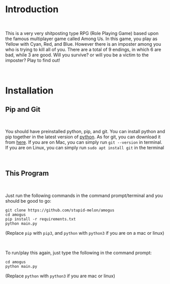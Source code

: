 # Introduction
<br>

This is a very very shitposting type RPG (Role Playing Game) based upon the famous multiplayer game called Among Us. In this game, you play as Yellow with Cyan, Red, and Blue. However there is an imposter among you who is trying to kill all of you. There are a total of 9 endings, in which 6 are bad, while 3 are good. Will you survive? or will you be a victim to the imposter? Play to find out!

<br>

# Installation
## Pip and Git
<br>

You should have preinstalled python, pip, and git. You can install python and pip together in the latest version of [python](https://www.python.org/downloads/). As for git, you can download it from [here](https://git-scm.com/). If you are on Mac, you can simply run `git --version` in terminal. If you are on Linux, you can simply run `sudo apt install git` in the terminal

<br>

## This Program
<br>

Just run the following commands in the command prompt/terminal and you should be good to go:
```
git clone https://github.com/stupid-melon/amogus
cd amogus
pip install -r requirements.txt
python main.py
```
(Replace `pip` with `pip3`, and `python` with `python3` if you are on a mac or linux)

<br>

To run/play this again, just type the following in the command prompt:
```
cd amogus
python main.py
```
(Replace `python` with `python3` if you are mac or linux)

